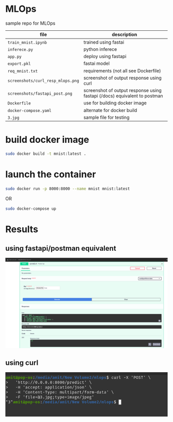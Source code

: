 # MLOps
sample repo for MLOps

| file | description |
------------- | -------------
| `train_mnist.ipynb` | trained using fastai |
| `inferece.py` | python inferece |
| `app.py` | deploy using fastapi |
| `export.pkl` | fastai model |
|  `req_mnist.txt` | requirements (not all see Dockerfile)|
| `screenshots/curl_resp_mlops.png` | screenshot of output response using curl |
| `screenshots/fastapi_post.png` | screenshot of output response using fastapi (/docs) equivalent to postman |
| `Dockerfile` | use for building docker image |
| `docker-compose.yaml` | alternate for docker build |
| `3.jpg` | sample file for testing |

# build docker image
```bash
sudo docker build -t mnist:latest .
```

# launch the container
```bash
sudo docker run -p 8000:8000 --name mnist mnist:latest
```
OR

```bash
sudo docker-compose up
```

# Results
## using fastapi/postman equivalent
![using fastapi](screenshots/fastapi_post.png)
## using curl
![using curl](screenshots/curl_resp_mlops.png)